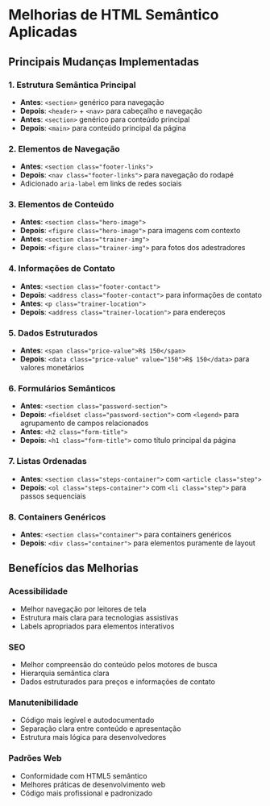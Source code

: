 # Melhorias de HTML Semântico Aplicadas

## Principais Mudanças Implementadas

### 1. Estrutura Semântica Principal
- **Antes**: `<section>` genérico para navegação
- **Depois**: `<header>` + `<nav>` para cabeçalho e navegação
- **Antes**: `<section>` genérico para conteúdo principal  
- **Depois**: `<main>` para conteúdo principal da página

### 2. Elementos de Navegação
- **Antes**: `<section class="footer-links">`
- **Depois**: `<nav class="footer-links">` para navegação do rodapé
- Adicionado `aria-label` em links de redes sociais

### 3. Elementos de Conteúdo
- **Antes**: `<section class="hero-image">`
- **Depois**: `<figure class="hero-image">` para imagens com contexto
- **Antes**: `<section class="trainer-img">`
- **Depois**: `<figure class="trainer-img">` para fotos dos adestradores

### 4. Informações de Contato
- **Antes**: `<section class="footer-contact">`
- **Depois**: `<address class="footer-contact">` para informações de contato
- **Antes**: `<p class="trainer-location">`
- **Depois**: `<address class="trainer-location">` para endereços

### 5. Dados Estruturados
- **Antes**: `<span class="price-value">R$ 150</span>`
- **Depois**: `<data class="price-value" value="150">R$ 150</data>` para valores monetários

### 6. Formulários Semânticos
- **Antes**: `<section class="password-section">`
- **Depois**: `<fieldset class="password-section">` com `<legend>` para agrupamento de campos relacionados
- **Antes**: `<h2 class="form-title">`
- **Depois**: `<h1 class="form-title">` como título principal da página

### 7. Listas Ordenadas
- **Antes**: `<section class="steps-container">` com `<article class="step">`
- **Depois**: `<ol class="steps-container">` com `<li class="step">` para passos sequenciais

### 8. Containers Genéricos
- **Antes**: `<section class="container">` para containers genéricos
- **Depois**: `<div class="container">` para elementos puramente de layout

## Benefícios das Melhorias

### Acessibilidade
- Melhor navegação por leitores de tela
- Estrutura mais clara para tecnologias assistivas
- Labels apropriados para elementos interativos

### SEO
- Melhor compreensão do conteúdo pelos motores de busca
- Hierarquia semântica clara
- Dados estruturados para preços e informações de contato

### Manutenibilidade
- Código mais legível e autodocumentado
- Separação clara entre conteúdo e apresentação
- Estrutura mais lógica para desenvolvedores

### Padrões Web
- Conformidade com HTML5 semântico
- Melhores práticas de desenvolvimento web
- Código mais profissional e padronizado
